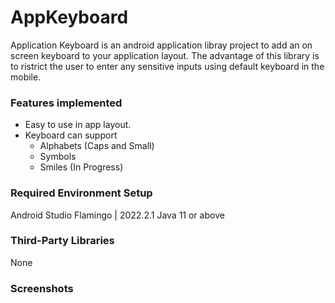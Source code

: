 # AppKeyboard
Application Keyboard is an android application libray project to add an on screen keyboard to your application layout.
The advantage of this library is to ristrict the user to enter any sensitive inputs using default keyboard in the mobile.

### Features implemented
* Easy to use in app layout.
* Keyboard can support
  * Alphabets (Caps and Small)
  * Symbols
  * Smiles (In Progress)

### Required Environment Setup
Android Studio Flamingo | 2022.2.1 Java 11 or above

### Third-Party Libraries
None

### Screenshots
